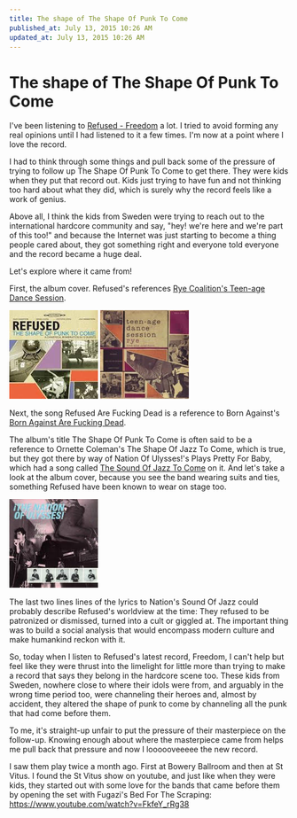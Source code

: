 ```yaml
---
title: The shape of The Shape Of Punk To Come
published_at: July 13, 2015 10:26 AM
updated_at: July 13, 2015 10:26 AM
---
```


# The shape of The Shape Of Punk To Come

I've been listening to [Refused - Freedom](https://open.spotify.com/album/5v1nEWLED30iSsHfkrF34f) a lot. I tried to avoid forming any real opinions until I had listened to it a few times. I'm now at a point where I love the record.

I had to think through some things and pull back some of the pressure of trying to follow up The Shape Of Punk To Come to get there. They were kids when they put that record out. Kids just trying to have fun and not thinking too hard about what they did, which is surely why the record feels like a work of genius.

Above all, I think the kids from Sweden were trying to reach out to the international hardcore community and say, "hey! we're here and we're part of this too!" and because the Internet was just starting to become a thing people cared about, they got something right and everyone told everyone and the record became a huge deal.

Let's explore where it came from!

First, the album cover. Refused's references [Rye Coalition's Teen-age Dance Session](https://www.youtube.com/watch?v=s6QQcwpe-uA).

![Refused - The Shape Of Punk To Come](cover-refused.jpg "The Shape Of Punk To Come")
![Rye Coalition](cover-rye-coalition.jpg)

Next, the song Refused Are Fucking Dead is a reference to Born Against's [Born Against Are Fucking Dead](https://www.youtube.com/watch?v=jp4W7PwjDNw).

The album's title The Shape Of Punk To Come is often said to be a reference to Ornette Coleman's The Shape Of Jazz To Come, which is true, but they got there by way of Nation Of Ulysses!'s Plays Pretty For Baby, which had a song called [The Sound Of Jazz To Come](https://www.youtube.com/watch?v=wS34qkE-Kqo) on it. And let's take a look at the album cover, because you see the band wearing suits and ties, something Refused have been known to wear on stage too.

![Nation Of Ulysses](cover-ulysses.jpg)

The last two lines lines of the lyrics to Nation's Sound Of Jazz could probably describe Refused's worldview at the time: They refused to be patronized or dismissed, turned into a cult or giggled at. The important thing was to build a social analysis that would encompass modern culture and make humankind reckon with it.

So, today when I listen to Refused's latest record, Freedom, I can't help but feel like they were thrust into the limelight for little more than trying to make a record that says they belong in the hardcore scene too. These kids from Sweden, nowhere close to where their idols were from, and arguably in the wrong time period too, were channeling their heroes and, almost by accident, they altered the shape of punk to come by channeling all the punk that had come before them.

To me, it's straight-up unfair to put the pressure of their masterpiece on the follow-up. Knowing enough about where the masterpiece came from helps me pull back that pressure and now I loooooveeeee the new record.

I saw them play twice a month ago. First at Bowery Ballroom and then at St Vitus. I found the St Vitus show on youtube, and just like when they were kids, they started out with some love for the bands that came before them by opening the set with Fugazi's Bed For The Scraping: https://www.youtube.com/watch?v=FkfeY_rRg38
